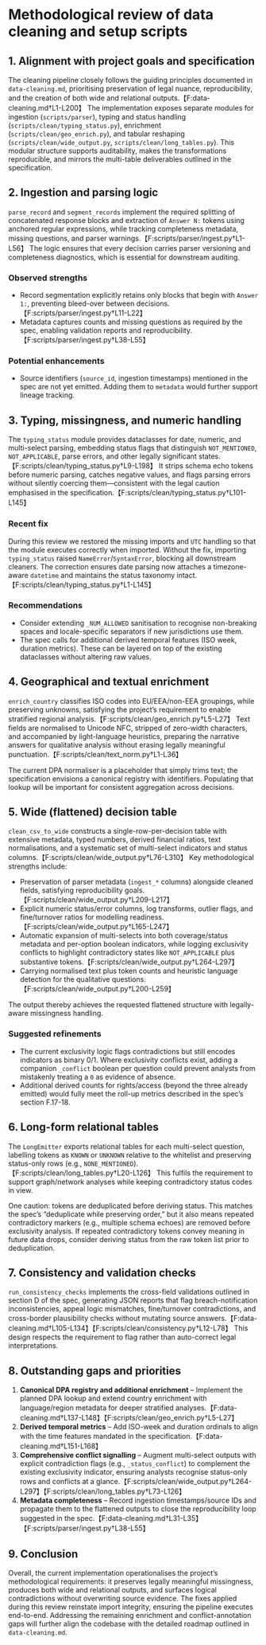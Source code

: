# Methodological review of data cleaning and setup scripts

## 1. Alignment with project goals and specification
The cleaning pipeline closely follows the guiding principles documented in `data-cleaning.md`, prioritising preservation of legal nuance, reproducibility, and the creation of both wide and relational outputs.【F:data-cleaning.md†L1-L200】 The implementation exposes separate modules for ingestion (`scripts/parser`), typing and status handling (`scripts/clean/typing_status.py`), enrichment (`scripts/clean/geo_enrich.py`), and tabular reshaping (`scripts/clean/wide_output.py`, `scripts/clean/long_tables.py`). This modular structure supports auditability, makes the transformations reproducible, and mirrors the multi-table deliverables outlined in the specification.

## 2. Ingestion and parsing logic
`parse_record` and `segment_records` implement the required splitting of concatenated response blocks and extraction of `Answer N:` tokens using anchored regular expressions, while tracking completeness metadata, missing questions, and parser warnings.【F:scripts/parser/ingest.py†L1-L56】 The logic ensures that every decision carries parser versioning and completeness diagnostics, which is essential for downstream auditing.

### Observed strengths
- Record segmentation explicitly retains only blocks that begin with `Answer 1:`, preventing bleed-over between decisions.【F:scripts/parser/ingest.py†L11-L22】
- Metadata captures counts and missing questions as required by the spec, enabling validation reports and reproducibility.【F:scripts/parser/ingest.py†L38-L55】

### Potential enhancements
- Source identifiers (`source_id`, ingestion timestamps) mentioned in the spec are not yet emitted. Adding them to `metadata` would further support lineage tracking.

## 3. Typing, missingness, and numeric handling
The `typing_status` module provides dataclasses for date, numeric, and multi-select parsing, embedding status flags that distinguish `NOT_MENTIONED`, `NOT_APPLICABLE`, parse errors, and other legally significant states.【F:scripts/clean/typing_status.py†L9-L198】 It strips schema echo tokens before numeric parsing, catches negative values, and flags parsing errors without silently coercing them—consistent with the legal caution emphasised in the specification.【F:scripts/clean/typing_status.py†L101-L145】

### Recent fix
During this review we restored the missing imports and `UTC` handling so that the module executes correctly when imported. Without the fix, importing `typing_status` raised `NameError`/`SyntaxError`, blocking all downstream cleaners. The correction ensures date parsing now attaches a timezone-aware `datetime` and maintains the status taxonomy intact.【F:scripts/clean/typing_status.py†L1-L145】

### Recommendations
- Consider extending `_NUM_ALLOWED` sanitisation to recognise non-breaking spaces and locale-specific separators if new jurisdictions use them.
- The spec calls for additional derived temporal features (ISO week, duration metrics). These can be layered on top of the existing dataclasses without altering raw values.

## 4. Geographical and textual enrichment
`enrich_country` classifies ISO codes into EU/EEA/non-EEA groupings, while preserving unknowns, satisfying the project’s requirement to enable stratified regional analysis.【F:scripts/clean/geo_enrich.py†L5-L27】 Text fields are normalised to Unicode NFC, stripped of zero-width characters, and accompanied by light-language heuristics, preparing the narrative answers for qualitative analysis without erasing legally meaningful punctuation.【F:scripts/clean/text_norm.py†L1-L36】

The current DPA normaliser is a placeholder that simply trims text; the specification envisions a canonical registry with identifiers. Populating that lookup will be important for consistent aggregation across decisions.

## 5. Wide (flattened) decision table
`clean_csv_to_wide` constructs a single-row-per-decision table with extensive metadata, typed numbers, derived financial ratios, text normalisations, and a systematic set of multi-select indicators and status columns.【F:scripts/clean/wide_output.py†L76-L310】 Key methodological strengths include:

- Preservation of parser metadata (`ingest_*` columns) alongside cleaned fields, satisfying reproducibility goals.【F:scripts/clean/wide_output.py†L209-L217】
- Explicit numeric status/error columns, log transforms, outlier flags, and fine/turnover ratios for modelling readiness.【F:scripts/clean/wide_output.py†L165-L247】
- Automatic expansion of multi-selects into both coverage/status metadata and per-option boolean indicators, while logging exclusivity conflicts to highlight contradictory states like `NOT_APPLICABLE` plus substantive tokens.【F:scripts/clean/wide_output.py†L264-L297】
- Carrying normalised text plus token counts and heuristic language detection for the qualitative questions.【F:scripts/clean/wide_output.py†L200-L259】

The output thereby achieves the requested flattened structure with legally-aware missingness handling.

### Suggested refinements
- The current exclusivity logic flags contradictions but still encodes indicators as binary 0/1. Where exclusivity conflicts exist, adding a companion `_conflict` boolean per question could prevent analysts from mistakenly treating a `0` as evidence of absence.
- Additional derived counts for rights/access (beyond the three already emitted) would fully meet the roll-up metrics described in the spec’s section F.17-18.

## 6. Long-form relational tables
The `LongEmitter` exports relational tables for each multi-select question, labelling tokens as `KNOWN` or `UNKNOWN` relative to the whitelist and preserving status-only rows (e.g., `NONE_MENTIONED`).【F:scripts/clean/long_tables.py†L20-L126】 This fulfils the requirement to support graph/network analyses while keeping contradictory status codes in view.

One caution: tokens are deduplicated before deriving status. This matches the spec’s “deduplicate while preserving order,” but it also means repeated contradictory markers (e.g., multiple schema echoes) are removed before exclusivity analysis. If repeated contradictory tokens convey meaning in future data drops, consider deriving status from the raw token list prior to deduplication.

## 7. Consistency and validation checks
`run_consistency_checks` implements the cross-field validations outlined in section D of the spec, generating JSON reports that flag breach-notification inconsistencies, appeal logic mismatches, fine/turnover contradictions, and cross-border plausibility checks without mutating source answers.【F:data-cleaning.md†L105-L134】【F:scripts/clean/consistency.py†L12-L78】 This design respects the requirement to flag rather than auto-correct legal interpretations.

## 8. Outstanding gaps and priorities
1. **Canonical DPA registry and additional enrichment** – Implement the planned DPA lookup and extend country enrichment with language/region metadata for deeper stratified analyses.【F:data-cleaning.md†L137-L148】【F:scripts/clean/geo_enrich.py†L5-L27】
2. **Derived temporal metrics** – Add ISO-week and duration ordinals to align with the time features mandated in the specification.【F:data-cleaning.md†L151-L168】
3. **Comprehensive conflict signalling** – Augment multi-select outputs with explicit contradiction flags (e.g., `_status_conflict`) to complement the existing exclusivity indicator, ensuring analysts recognise status-only rows and conflicts at a glance.【F:scripts/clean/wide_output.py†L264-L297】【F:scripts/clean/long_tables.py†L73-L126】
4. **Metadata completeness** – Record ingestion timestamps/source IDs and propagate them to the flattened outputs to close the reproducibility loop suggested in the spec.【F:data-cleaning.md†L31-L35】【F:scripts/parser/ingest.py†L38-L55】

## 9. Conclusion
Overall, the current implementation operationalises the project’s methodological requirements: it preserves legally meaningful missingness, produces both wide and relational outputs, and surfaces logical contradictions without overwriting source evidence. The fixes applied during this review reinstate import integrity, ensuring the pipeline executes end-to-end. Addressing the remaining enrichment and conflict-annotation gaps will further align the codebase with the detailed roadmap outlined in `data-cleaning.md`.
